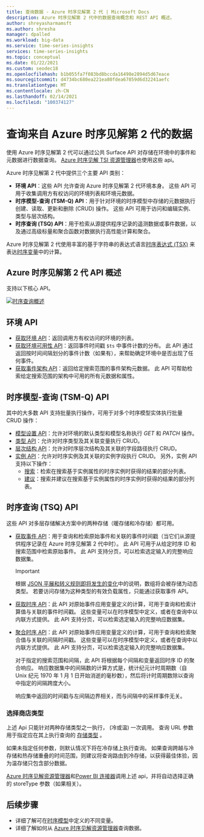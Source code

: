 ```yaml
---
title: 查询数据 - Azure 时序见解第 2 代 | Microsoft Docs
description: Azure 时序见解第 2 代中的数据查询概念和 REST API 概述。
author: shreyasharmamsft
ms.author: shresha
manager: dpalled
ms.workload: big-data
ms.service: time-series-insights
services: time-series-insights
ms.topic: conceptual
ms.date: 01/22/2021
ms.custom: seodec18
ms.openlocfilehash: b1b055fa7f083bd8bccda16498e2894d5d67eace
ms.sourcegitcommit: d4734bc680ea221ea80fdea67859d6d32241aefc
ms.translationtype: MT
ms.contentlocale: zh-CN
ms.lasthandoff: 02/14/2021
ms.locfileid: "100374127"
---
```

# <a name="querying-data-from-azure-time-series-insights-gen2"></a>查询来自 Azure 时序见解第 2 代的数据

使用 Azure 时序见解第 2 代可以通过公共 Surface API 对存储在环境中的事件和元数据进行数据查询。 [Azure 时序见解 TSI 资源管理器](./concepts-ux-panels.md)也使用这些 api。

Azure 时序见解第 2 代中提供三个主要 API 类别：

* **环境 API**：这些 API 允许查询 Azure 时序见解第 2 代环境本身。 这些 API 可用于收集调用方有权访问的环境列表和环境元数据。
* **时序模型-查询 (TSM-Q) API**：用于针对环境的时序模型中存储的元数据执行创建、读取、更新和删除 (CRUD) 操作。 这些 API 可用于访问和编辑实例、类型与层次结构。
* **时序查询 (TSQ) API**：用于检索从源提供程序记录的遥测数据或事件数据，以及通过高级标量和聚合函数对数据执行高性能计算和聚合。

Azure 时序见解第 2 代使用丰富的基于字符串的表达式语言[时序表达式 (TSX)](/rest/api/time-series-insights/reference-time-series-expression-syntax) 来表达[时序变量](./concepts-variables.md)中的计算。

## <a name="azure-time-series-insights-gen2-apis-overview"></a>Azure 时序见解第 2 代 API 概述

支持以下核心 API。

[![时序查询概述](media/v2-update-tsq/tsq.png)](media/v2-update-tsq/tsq.png#lightbox)

## <a name="environment-apis"></a>环境 API

* [获取环境 API](/rest/api/time-series-insights/management(gen1/gen2)/accesspolicies/listbyenvironment)：返回调用方有权访问的环境的列表。
* [获取环境可用性 API](/rest/api/time-series-insights/dataaccessgen2/query/getavailability)：返回事件时间戳 `$ts` 中事件计数的分布。 此 API 通过返回按时间间隔划分的事件计数（如果有），来帮助确定环境中是否出现了任何事件。
* [获取事件架构 API](/rest/api/time-series-insights/dataaccessgen2/query/geteventschema)：返回给定搜索范围的事件架构元数据。 此 API 可帮助检索给定搜索范围的架构中可用的所有元数据和属性。

## <a name="time-series-model-query-tsm-q-apis"></a>时序模型-查询 (TSM-Q) API

其中的大多数 API 支持批量执行操作，可用于对多个时序模型实体执行批量 CRUD 操作：

* [模型设置 API](/rest/api/time-series-insights/reference-model-apis)：允许对环境的默认类型和模型名称执行 *GET* 和 *PATCH* 操作。
* [类型 API](/rest/api/time-series-insights/reference-model-apis#types-api)：允许对时序类型及其关联变量执行 CRUD。
* [层次结构 API](/rest/api/time-series-insights/reference-model-apis#hierarchies-api)：允许对时序层次结构及其关联的字段路径执行 CRUD。
* [实例 API](/rest/api/time-series-insights/reference-model-apis#instances-api)：允许对时序实例及其关联的实例字段执行 CRUD。 另外，实例 API 支持以下操作：
  * [搜索](/rest/api/time-series-insights/dataaccessgen2/timeseriesinstances/search)：检索在搜索基于实例属性的时序实例时获得的结果的部分列表。
  * [建议](/rest/api/time-series-insights/dataaccessgen2/timeseriesinstances/suggest)：搜索并建议在搜索基于实例属性的时序实例时获得的结果的部分列表。

## <a name="time-series-query-tsq-apis"></a>时序查询 (TSQ) API

这些 API 对多层存储解决方案中的两种存储（暖存储和冷存储）都可用。 

* [获取事件 API](/rest/api/time-series-insights/dataaccessgen2/query/execute#getevents)：用于查询和检索原始事件和关联的事件时间戳（当它们从源提供程序记录在 Azure 时序见解第 2 代中时）。 此 API 可用于从给定时序 ID 和搜索范围中检索原始事件。 此 API 支持分页，可以检索选定输入的完整响应数据集。

  > [!IMPORTANT]
  > 根据 [JSON 平展和转义规则即将发生的变化](./ingestion-rules-update.md)中的说明，数组将会被存储为动态类型。 若要访问存储为这种类型的有效负载属性，只能通过获取事件 API。

* [获取时序 API](/rest/api/time-series-insights/dataaccessgen2/query/execute#getseries)：此 API 对原始事件应用变量定义的计算，可用于查询和检索计算值与关联的事件时间戳。 这些变量可以在时序模型中定义，或者在查询中以内联方式提供。 此 API 支持分页，可以检索选定输入的完整响应数据集。

* [聚合时序 API](/rest/api/time-series-insights/dataaccessgen2/query/execute#aggregateseries)：此 API 对原始事件应用变量定义的计算，可用于查询和检索聚合值与关联的间隔时间戳。 这些变量可以在时序模型中定义，或者在查询中以内联方式提供。 此 API 支持分页，可以检索选定输入的完整响应数据集。
  
  对于指定的搜索范围和间隔，此 API 将根据每个间隔和变量返回时序 ID 的聚合响应。 响应数据集中的间隔数的计算方式是，统计纪元计时周期数（自 Unix 纪元 1970 年 1 月 1 日开始消逝的毫秒数），然后将计时周期数除以查询中指定的间隔跨度大小。

  响应集中返回的时间戳与左间隔边界相关，而与间隔中的采样事件无关。


### <a name="selecting-store-type"></a>选择商店类型

上述 Api 只能针对两种存储类型之一执行， (冷或温) 一次调用。 查询 URL 参数用于指定应在其上执行查询的 [存储类型](/rest/api/time-series-insights/dataaccessgen2/query/execute#uri-parameters) 。 

如果未指定任何参数，则默认情况下将在冷存储上执行查询。 如果查询跨越与冷存储和热存储重叠的时间范围，则建议将查询路由到冷存储，以获得最佳体验，因为温存储只包含部分数据。 

[Azure 时序见解资源管理器](./concepts-ux-panels.md)和[Power BI 连接器](./how-to-connect-power-bi.md)调用上述 api，并将自动选择正确的 storeType 参数（如果相关）。 


## <a name="next-steps"></a>后续步骤

* 详细了解可在[时序模型](./concepts-model-overview.md)中定义的不同变量。
* 详细了解如何从 [Azure 时序见解资源管理器](./concepts-ux-panels.md)查询数据。
